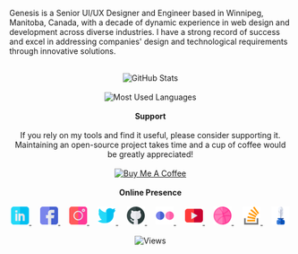 Genesis is a Senior UI/UX Designer and Engineer based in Winnipeg, Manitoba, Canada, with a decade of dynamic experience in web design and development across diverse industries. I have a strong record of success and excel in addressing companies' design and technological requirements through innovative solutions.

<p align="center">
  <br />
  <img
    alt="GitHub Stats"
    src="https://github-readme-stats.vercel.app/api?username=genesisneo&show_icons=true&theme=monokai"
  />
  <br /><br />
  <img
    alt="Most Used Languages"
    src="https://github-readme-stats.vercel.app/api/top-langs/?username=genesisneo&layout=compact&theme=monokai"
  />
  <br /><br />
  <b>Support</b>
  <br /><br />
  If you rely on my tools and find it useful, please consider supporting it.
  <br />
  Maintaining an open-source project takes time and a cup of coffee would be greatly appreciated!
  <br /><br />
  <a href="https://buymeacoffee.com/genesisneo" target="_blank">
    <img
      src="https://cdn.buymeacoffee.com/buttons/v2/default-yellow.png"
      alt="Buy Me A Coffee"
      style="height: 64px !important; width: 228px !important;"
    />
  </a>
  <br /><br />
  <b>Online Presence</b>
  <br /><br />
  <a
    href="https://linkedin.com/in/genesisobtera"
    target="_blank"
  >
    <img
      alt="LinkedIn"
      src="./images/icon-linkedin.svg"
      width="32"
    />
  </a>
  &nbsp; &nbsp;
  <a
    href="https://www.facebook.com/genesis.obtera/"
    target="_blank"
  >
    <img
      alt="Facebook"
      src="./images/icon-facebook.svg"
      width="32"
    />
  </a>
  &nbsp; &nbsp;
  <a
    href="https://instagram.com/genesis_neo"
    target="_blank"
  >
    <img
      alt="Instagram"
      src="./images/icon-instagram.svg"
      width="32"
    />
  </a>
  &nbsp; &nbsp;
  <a
    href="https://twitter.com/genesis_neo"
    target="_blank"
  >
    <img
      alt="Twitter"
      src="./images/icon-twitter.svg"
      width="32"
    />
  </a>
  &nbsp; &nbsp;
  <a
    href="https://github.com/genesisneo"
    target="_blank"
  >
    <img
      alt="GitHub"
      src="./images/icon-github.svg"
      width="32"
    />
  </a>
  &nbsp; &nbsp;
  <a
    href="https://www.flickr.com/photos/genesis_neo/albums"
    target="_blank"
  >
    <img
      alt="Flickr"
      src="./images/icon-flickr.svg"
      width="32"
    />
  </a>
  &nbsp; &nbsp;
  <a
    href="https://youtube.com/genesisobtera"
    target="_blank"
  >
    <img
      alt="YouTube"
      src="./images/icon-youtube.svg"
      width="32"
    />
  </a>
  &nbsp; &nbsp;
  <a
    href="https://dribbble.com/genesis_neo"
    target="_blank"
  >
    <img
      alt="Dribbble"
      src="./images/icon-dribbble.svg"
      width="32"
    />
  </a>
  &nbsp; &nbsp;
  <a
    href="https://stackoverflow.com/users/7702792/neo-genesis"
    target="_blank"
  >
    <img
      alt="Stackoverflow"
      src="./images/icon-stackoverflow.svg"
      width="32"
    />
  </a>
  &nbsp; &nbsp;
  <a
    href="https://obtera.com/author/genesis"
    target="_blank"
  >
    <img
      alt="Obtera.com"
      src="./images/icon-blog.svg"
      width="32"
    />
  </a>
  <br /><br />
  <img
    alt="Views"
    src="https://komarev.com/ghpvc/?username=genesisneo&style=flat-square&label=Views"
  />
</p>
